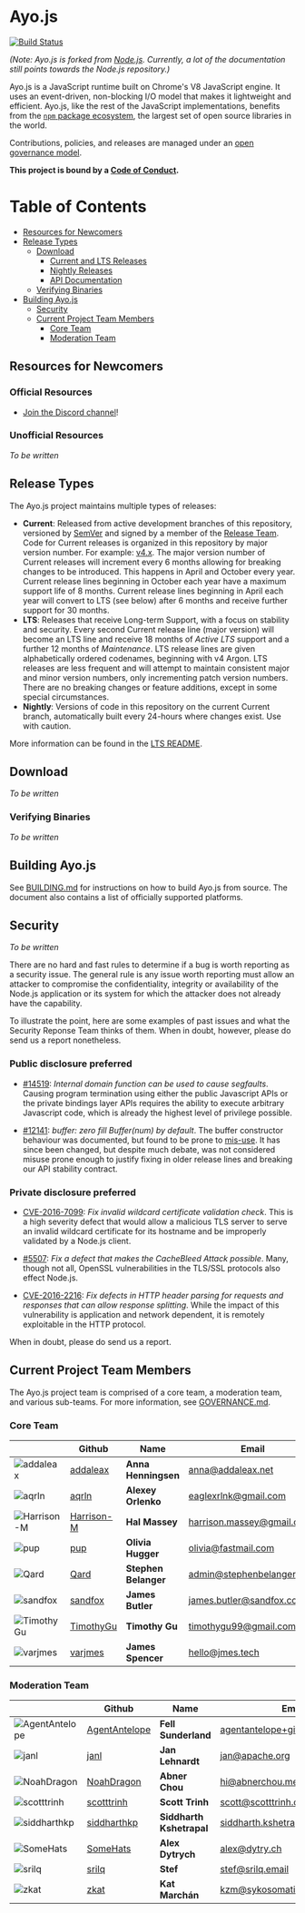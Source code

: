 # Ayo.js

[![Build Status](https://travis-ci.org/ayojs/ayo.svg?style=flat&branch=latest)](https://travis-ci.org/ayojs/ayo?branch=latest)

_(Note: Ayo.js is forked from [Node.js][]. Currently, a lot of the documentation
still points towards the Node.js repository.)_

Ayo.js is a JavaScript runtime built on Chrome's V8 JavaScript engine. It
uses an event-driven, non-blocking I/O model that makes it lightweight and
efficient. Ayo.js, like the rest of the JavaScript
implementations, benefits from the [`npm` package ecosystem][], the largest set
of open source libraries in the world.

Contributions, policies, and releases are managed under an
[open governance model](./GOVERNANCE.md).

**This project is bound by a [Code of Conduct][].**

# Table of Contents

* [Resources for Newcomers](#resources-for-newcomers)
* [Release Types](#release-types)
  * [Download](#download)
    * [Current and LTS Releases](#current-and-lts-releases)
    * [Nightly Releases](#nightly-releases)
    * [API Documentation](#api-documentation)
  * [Verifying Binaries](#verifying-binaries)
* [Building Ayo.js](#building-ayojs)
  * [Security](#security)
  * [Current Project Team Members](#current-project-team-members)
    * [Core Team](#core-team)
    * [Moderation Team](#moderation-team)

## Resources for Newcomers

### Official Resources

* [Join the Discord channel]!

### Unofficial Resources

_To be written_

## Release Types

The Ayo.js project maintains multiple types of releases:

* **Current**: Released from active development branches of this repository,
  versioned by [SemVer](http://semver.org/) and signed by a member of the
  [Release Team](#release-team).
  Code for Current releases is organized in this repository by major version
  number. For example: [v4.x](https://github.com/nodejs/node/tree/v4.x).
  The major version number of Current releases will increment every 6 months
  allowing for breaking changes to be introduced. This happens in April and
  October every year. Current release lines beginning in October each year have
  a maximum support life of 8 months. Current release lines beginning in April
  each year will convert to LTS (see below) after 6 months and receive further
  support for 30 months.
* **LTS**: Releases that receive Long-term Support, with a focus on stability
  and security. Every second Current release line (major version) will become an
  LTS line and receive 18 months of _Active LTS_ support and a further 12
  months of _Maintenance_. LTS release lines are given alphabetically
  ordered codenames, beginning with v4 Argon. LTS releases are less frequent
  and will attempt to maintain consistent major and minor version numbers,
  only incrementing patch version numbers. There are no breaking changes or
  feature additions, except in some special circumstances.
* **Nightly**: Versions of code in this repository on the current Current
  branch, automatically built every 24-hours where changes exist. Use with
  caution.

More information can be found in the [LTS README](https://github.com/nodejs/LTS/).

## Download

_To be written_

### Verifying Binaries

_To be written_

## Building Ayo.js

See [BUILDING.md](BUILDING.md) for instructions on how to build
Ayo.js from source. The document also contains a list of
officially supported platforms.

## Security

_To be written_

There are no hard and fast rules to determine if a bug is worth reporting as
a security issue. The general rule is any issue worth reporting
must allow an attacker to compromise the confidentiality, integrity
or availability of the Node.js application or its system for which the attacker
does not already have the capability.

To illustrate the point, here are some examples of past issues and what the
Security Reponse Team thinks of them. When in doubt, however, please do send
us a report nonetheless.


### Public disclosure preferred

- [#14519](https://github.com/nodejs/node/issues/14519): _Internal domain
  function can be used to cause segfaults_. Causing program termination using
  either the public Javascript APIs or the private bindings layer APIs requires
  the ability to execute arbitrary Javascript code, which is already the highest
  level of privilege possible.

- [#12141](https://github.com/nodejs/node/pull/12141): _buffer: zero fill
  Buffer(num) by default_. The buffer constructor behaviour was documented,
  but found to be prone to [mis-use](https://snyk.io/blog/exploiting-buffer/).
  It has since been changed, but despite much debate, was not considered misuse
  prone enough to justify fixing in older release lines and breaking our
  API stability contract.

### Private disclosure preferred

- [CVE-2016-7099](https://nodejs.org/en/blog/vulnerability/september-2016-security-releases/):
  _Fix invalid wildcard certificate validation check_. This is a high severity
  defect that would allow a malicious TLS server to serve an invalid wildcard
  certificate for its hostname and be improperly validated by a Node.js client.

- [#5507](https://github.com/nodejs/node/pull/5507): _Fix a defect that makes
  the CacheBleed Attack possible_. Many, though not all, OpenSSL vulnerabilities
  in the TLS/SSL protocols also effect Node.js.

- [CVE-2016-2216](https://nodejs.org/en/blog/vulnerability/february-2016-security-releases/):
  _Fix defects in HTTP header parsing for requests and responses that can allow
  response splitting_. While the impact of this vulnerability is application and
  network dependent, it is remotely exploitable in the HTTP protocol.

When in doubt, please do send us a report.

## Current Project Team Members

The Ayo.js project team is comprised of a core team, a moderation team, and
various sub-teams. For more information, see [GOVERNANCE.md](./GOVERNANCE.md).

### Core Team

| | Github | Name | Email | Pronouns |
| ---| --- | --- | --- | --- |
| ![addaleax](https://avatars2.githubusercontent.com/u/899444?v=4&s=64) | [addaleax](https://github.com/addaleax) | **Anna Henningsen** | anna@addaleax.net | she/her |
| ![aqrln](https://avatars0.githubusercontent.com/u/4923335?v=4&s=64) | [aqrln](https://github.com/aqrln) | **Alexey Orlenko** | eaglexrlnk@gmail.com | he/him |
| ![Harrison-M](https://avatars1.githubusercontent.com/u/1491200?v=4&s=64) | [Harrison-M](https://github.com/Harrison-M) | **Hal Massey** | harrison.massey@gmail.com | he/him |
| ![pup](https://avatars0.githubusercontent.com/u/6078550?v=4&s=64) | [pup](https://github.com/pup) | **Olivia Hugger** | olivia@fastmail.com | she/her |
| ![Qard](https://avatars1.githubusercontent.com/u/205482?v=4&s=64) | [Qard](https://github.com/Qard) | **Stephen Belanger** | admin@stephenbelanger.com | he/they |
| ![sandfox](https://avatars1.githubusercontent.com/u/260919?v=4&s=64) | [sandfox](https://github.com/sandfox) | **James Butler** | james.butler@sandfox.co.u | they/he |
| ![TimothyGu](https://avatars1.githubusercontent.com/u/1538624?v=4&s=64) | [TimothyGu](https://github.com/TimothyGu) | **Timothy Gu** | timothygu99@gmail.com | he/him |
| ![varjmes](https://avatars0.githubusercontent.com/u/542140?v=4&s=64) | [varjmes](https://github.com/varjmes) |  **James Spencer** | hello@jmes.tech | they/them |

### Moderation Team

| | Github | Name | Email | Pronouns |
| ---| --- | --- | --- | --- |
| ![AgentAntelope](https://avatars1.githubusercontent.com/u/1962412?v=4&s=64) | [AgentAntelope](https://github.com/AgentAntelope) | **Fell Sunderland** | agentantelope+github@gmail.com | he/him |
| ![janl](https://avatars1.githubusercontent.com/u/11321?v=4&s=64) | [janl](https://github.com/janl) | **Jan Lehnardt** | jan@apache.org | he/him |
| ![NoahDragon](https://avatars3.githubusercontent.com/u/5704064?v=4&s=64) | [NoahDragon](https://github.com/NoahDragon) | **Abner Chou** | hi@abnerchou.me | he/him |
| ![scotttrinh](https://avatars2.githubusercontent.com/u/1682194?v=4&s=64) | [scotttrinh](https://github.com/scotttrinh) | **Scott Trinh** | scott@scotttrinh.com | he/him |
| ![siddharthkp](https://avatars0.githubusercontent.com/u/1863771?v=4&s=64) | [siddharthkp](https://github.com/siddharthkp) | **Siddharth Kshetrapal** | siddharth.kshetrapal@gmail.com | he/him |
| ![SomeHats](https://avatars1.githubusercontent.com/u/1489520?v=4&s=64) | [SomeHats](https://github.com/SomeHats) | **Alex Dytrych** | alex@dytry.ch | she/they |
| ![srilq](https://avatars3.githubusercontent.com/u/18026180?v=4&s=64) | [srilq](https://github.com/srilq) | **Stef** | stef@srilq.email | they/them |
| ![zkat](https://avatars2.githubusercontent.com/u/17535?v=4&s=64) | [zkat](https://github.com/zkat) | **Kat Marchán** | kzm@sykosomatic.org | they/them |

[Node.js]: https://github.com/nodejs/node
[`npm` package ecosystem]: https://www.npmjs.com
[Join the Discord channel]: https://discord.gg/hCgptwH
[Website]: https://nodejs.org/en/
[Contributing to the project]: CONTRIBUTING.md
[Node.js Help]: https://github.com/nodejs/help
[Node.js Moderation Policy]: https://github.com/nodejs/TSC/blob/master/Moderation-Policy.md
[#node.js on chat.freenode.net]: https://webchat.freenode.net?channels=node.js&uio=d4
[#node-dev on chat.freenode.net]: https://webchat.freenode.net?channels=node-dev&uio=d4
[Code of Conduct]: https://github.com/nodejs/TSC/blob/master/CODE_OF_CONDUCT.md
